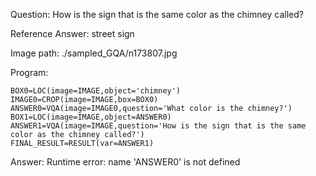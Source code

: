 Question: How is the sign that is the same color as the chimney called?

Reference Answer: street sign

Image path: ./sampled_GQA/n173807.jpg

Program:

```
BOX0=LOC(image=IMAGE,object='chimney')
IMAGE0=CROP(image=IMAGE,box=BOX0)
ANSWER0=VQA(image=IMAGE0,question='What color is the chimney?')
BOX1=LOC(image=IMAGE,object=ANSWER0)
ANSWER1=VQA(image=IMAGE,question='How is the sign that is the same color as the chimney called?')
FINAL_RESULT=RESULT(var=ANSWER1)
```
Answer: Runtime error: name 'ANSWER0' is not defined

